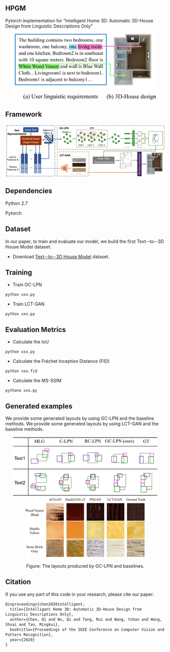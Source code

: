 ## HPGM

Pytorch implementation for “Intelligent Home 3D: Automatic 3D-House Design from Linguistic Descriptions Only”

<div align=center><img src="./images/sample.png" width="450" alt="example"/></div>

## Framework

<div align=center><img src="./images/framework.png" width="850" alt="example"/></div>

## Dependencies

Python 2.7

Pytorch

## Dataset
In our paper, to train and evaluate our model, we build the first Text--to--3D House Model dataset.

- Download [Text--to--3D House Model](https://github.com) dataset.


## Training
- Train GC-LPN
```
python xxx.py
```

- Train LCT-GAN
```
python xxx.py
```


## Evaluation Metrics

- Calculate the IoU
```
python xxx.py
```

- Calculate the Fréchet Inception Distance (FID)
```
python xxx.fid
```

- Calculate the MS-SSIM
```
pythono xxx.py
```


## Generated examples

We provide some generated layouts by using GC-LPN and the baseline methods.
We provide some generated layouts by using LCT-GAN and the baseline methods.

<p align="center">
<img src="./images/sample_GC_LPN.png" alt="GC-LPN" height="190"><img src="./images/sample_LCT_GAN.png" alt="LCT-GAN" height="190">
</p>
<p align="center">
Figure: The layouts produced by GC-LPN and baselines.
</p>



## Citation

If you use any part of this code in your research, please cite our paper:

```
@inproceedings{chen2020intelligent,
  title={Intelligent Home 3D: Automatic 3D-House Design from Linguistic Descriptions Only},
  author={Chen, Qi and Wu, Qi and Tang, Rui and Wang, Yuhan and Wang, Shuai and Tan, Mingkui},
  booktitle={Proceedings of the IEEE Conference on Computer Vision and Pattern Recognition},
  year={2020}
}

```

